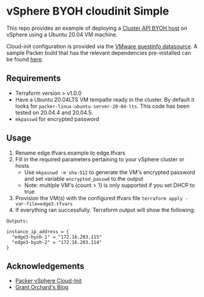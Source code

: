 # vSphere BYOH cloudinit Simple

This repo provides an example of deploying a [Cluster API BYOH host](https://github.com/vmware-tanzu/cluster-api-provider-bringyourownhost) on vSphere using a Ubuntu 20.04 VM machine. 

Cloud-init configuration is provided via the [VMware guestinfo datasource](https://github.com/vmware/cloud-init-vmware-guestinfo). A sample Packer build that has the relevant dependencies pre-installed can be found [here](https://github.com/kalenarndt/packer-vsphere-cloud-init).

## Requirements
- Terraform version > v1.0.0
- Have a Ubuntu 20.04LTS VM tempalte ready in the cluster. By default it looks for `packer-linux-ubuntu-server-20-04-lts`. This code has been tested on 20.04.4 and 20.04.5.
- `mkpasswd` for encrypted password

## Usage
1. Rename edge.tfvars.example to edge.tfvars
2. Fill in the required parameters pertaining to your vSphere cluster or hosts
   - Use `mkpasswd -m sha-512` to generate the VM's encrypted password and set variable `encrypted_passwd` to the output
   - Note: multiple VM's (count > 1) is only supported if you set DHCP to true
3. Provision the VM(s) with the configured tfvars file
   `terraform apply -var-file=edge3.tfvars`
4. If everything ran successfully. Terraform output will show the following:
```
Outputs:

instance_ip_address = {
  "edge3-byoh-1" = "172.16.203.115"
  "edge3-byoh-2" = "172.16.203.114"
}
```

## Acknowledgements

 - [Packer vSphere Cloud-Init](https://github.com/kalenarndt/packer-vsphere-cloud-init)
 - [Grant Orchard's Blog](https://grantorchard.com/terraform-vsphere-cloud-init/)
